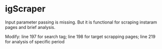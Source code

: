 # igScraper

Input parameter passing is missing. But it is functional for scraping instaram pages and brief analysis.

Modify:
line 197 for search tag; 
line 198 for target scrapping pages; 
line 219 for analysis of specific period
